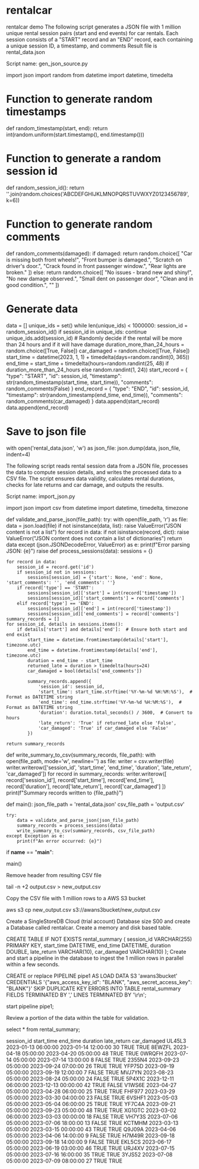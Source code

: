 # rentalcar
rentalcar demo
The following script generates a JSON file with 1 million unique rental session pairs (start and end events) for car rentals. Each session consists of a "START" record and an "END" record, each containing a unique session ID, a timestamp, and comments Result file is rental_data.json

Script name: gen_json_source.py

import json
import random
from datetime import datetime, timedelta
# Function to generate random timestamps
def random_timestamp(start, end):
    return int(random.uniform(start.timestamp(), end.timestamp()))
# Function to generate a random session id
def random_session_id():
    return ''.join(random.choices('ABCDEFGHIJKLMNOPQRSTUVWXYZ0123456789', k=6))
# Function to generate random comments
def random_comments(damaged):
    if damaged:
        return random.choice([
            "Car is missing both front wheels!",
            "Front bumper is damaged.",
            "Scratch on driver's door.",
            "Crack found in front passenger window.",
            "Rear lights are broken."
        ])
    else:
        return random.choice([
            "No issues - brand new and shiny!",
            "No new damage observed.",
            "Small dent on passenger door",
            "Clean and in good condition.",
            ""
        ])
# Generate data
data = []
unique_ids = set()
while len(unique_ids) < 1000000:
    session_id = random_session_id()
    if session_id in unique_ids:
        continue
    unique_ids.add(session_id)
    # Randomly decide if the rental will be more than 24 hours and if it will have damage
    duration_more_than_24_hours = random.choice([True, False])
    car_damaged = random.choice([True, False])
    start_time = datetime(2023, 1, 1) + timedelta(days=random.randint(0, 365))
    end_time = start_time + timedelta(hours=random.randint(25, 48) if duration_more_than_24_hours else random.randint(1, 24))
    start_record = {
        "type": "START",
        "id": session_id,
        "timestamp": str(random_timestamp(start_time, start_time)),
        "comments": random_comments(False)
    }
    end_record = {
        "type": "END",
        "id": session_id,
        "timestamp": str(random_timestamp(end_time, end_time)),
        "comments": random_comments(car_damaged)
    }
    data.append(start_record)
    data.append(end_record)
# Save to json file
with open('rental_data.json', 'w') as json_file:
    json.dump(data, json_file, indent=4)


The following script reads rental session data from a JSON file, processes the data to compute session details, and writes the processed data to a CSV file. The script ensures data validity, calculates rental durations, checks for late returns and car damage, and outputs the results. 

Script name: import_json.py

import json
import csv
from datetime import datetime, timedelta, timezone

def validate_and_parse_json(file_path):
    try:
        with open(file_path, 'r') as file:
            data = json.load(file)
            if not isinstance(data, list):
                raise ValueError("JSON content is not a list")
            for record in data:
                if not isinstance(record, dict):
                    raise ValueError("JSON content does not contain a list of dictionaries")
        return data
    except (json.JSONDecodeError, ValueError) as e:
        print(f"Error parsing JSON: {e}")
        raise
def process_sessions(data):
    sessions = {}
    
    for record in data:
        session_id = record.get('id')
        if session_id not in sessions:
            sessions[session_id] = {'start': None, 'end': None, 'start_comments': '', 'end_comments': ''}
        if record['type'] == 'START':
            sessions[session_id]['start'] = int(record['timestamp'])
            sessions[session_id]['start_comments'] = record['comments']
        elif record['type'] == 'END':
            sessions[session_id]['end'] = int(record['timestamp'])
            sessions[session_id]['end_comments'] = record['comments']
    summary_records = []
    for session_id, details in sessions.items():
        if details['start'] and details['end']:  # Ensure both start and end exist
            start_time = datetime.fromtimestamp(details['start'], timezone.utc)
            end_time = datetime.fromtimestamp(details['end'], timezone.utc)
            duration = end_time - start_time
            returned_late = duration > timedelta(hours=24)
            car_damaged = bool(details['end_comments'])
            
            summary_records.append({
                'session_id': session_id,
                'start_time': start_time.strftime('%Y-%m-%d %H:%M:%S'),  # Format as DATETIME string
                'end_time': end_time.strftime('%Y-%m-%d %H:%M:%S'),  # Format as DATETIME string
                'duration': duration.total_seconds() / 3600,  # Convert to hours
                'late_return': 'True' if returned_late else 'False',
                'car_damaged': 'True' if car_damaged else 'False'
            })

    return summary_records

def write_summary_to_csv(summary_records, file_path):
    with open(file_path, mode='w', newline='') as file:
        writer = csv.writer(file)
        writer.writerow(['session_id', 'start_time', 'end_time', 'duration', 'late_return', 'car_damaged'])
        for record in summary_records:
            writer.writerow([
                record['session_id'],
                record['start_time'],
                record['end_time'],
                record['duration'],
                record['late_return'],
                record['car_damaged']
            ])
    print(f"Summary records written to {file_path}")

def main():
    json_file_path = 'rental_data.json'
    csv_file_path = 'output.csv'
    
    try:
        data = validate_and_parse_json(json_file_path)
        summary_records = process_sessions(data)
        write_summary_to_csv(summary_records, csv_file_path)
    except Exception as e:
        print(f"An error occurred: {e}")
if __name__ == "__main__":
    
main()

Remove header from resulting CSV file

tail -n +2 output.csv > new_output.csv

Copy the CSV file with 1 million rows to a AWS S3 bucket

aws s3 cp new_output.csv s3://awans3bucket/new_output.csv



Create a SingleStoreDB Cloud (trial account) Database size S00 and create a Database called rentalcar.
Create a memory and disk based table. 

CREATE TABLE IF NOT EXISTS rental_summary (
    session_id VARCHAR(255) PRIMARY KEY,
    start_time DATETIME,
    end_time DATETIME,
    duration DOUBLE,
    late_return VARCHAR(10),
    car_damaged VARCHAR(10)
);
Create and start a pipeline in the database to ingest the 1 million rows in parallel within a few seconds.

CREATE or replace PIPELINE pipe1 AS
LOAD DATA S3 'awans3bucket'
CREDENTIALS '{"aws_access_key_id": "BLANK", 
              "aws_secret_access_key": "BLANK"}'
              SKIP DUPLICATE KEY ERRORS
INTO TABLE rental_summary
   FIELDS TERMINATED BY ','
   LINES TERMINATED BY '\r\n';

start pipeline pipe1;

Review a portion of the data within the table for validation.

select * from rental_summary;


session_id
start_time
end_time
duration
late_return
car_damaged
UL45L3
2023-01-13 06:00:00
2023-01-14 12:00:00
30
TRUE
TRUE
8EWZFL
2023-04-18 05:00:00
2023-04-20 05:00:00
48
TRUE
TRUE
0WRQFH
2023-07-14 05:00:00
2023-07-14 13:00:00
8
FALSE
TRUE
2355N4
2023-09-23 05:00:00
2023-09-24 07:00:00
26
TRUE
TRUE
YFP75D
2023-09-19 05:00:00
2023-09-19 12:00:00
7
FALSE
TRUE
MVJ7YN
2023-08-23 05:00:00
2023-08-24 05:00:00
24
FALSE
TRUE
5P4X1C
2023-12-11 06:00:00
2023-12-13 00:00:00
42
TRUE
FALSE
V1WS6E
2023-04-27 05:00:00
2023-04-28 06:00:00
25
TRUE
TRUE
FHF977
2023-03-29 05:00:00
2023-03-30 04:00:00
23
FALSE
TRUE
6VSHF1
2023-05-03 05:00:00
2023-05-04 06:00:00
25
TRUE
TRUE
YF7C4A
2023-09-21 05:00:00
2023-09-23 05:00:00
48
TRUE
TRUE
XG1GTC
2023-03-02 06:00:00
2023-03-03 00:00:00
18
FALSE
TRUE
VH7Y3S
2023-07-06 05:00:00
2023-07-06 18:00:00
13
FALSE
TRUE
KCTMHM
2023-03-13 05:00:00
2023-03-15 00:00:00
43
TRUE
TRUE
Q9J09A
2023-04-06 05:00:00
2023-04-06 14:00:00
9
FALSE
TRUE
H7M49R
2023-09-18 05:00:00
2023-09-18 14:00:00
9
FALSE
TRUE
EKL5CS
2023-06-17 05:00:00
2023-06-19 03:00:00
46
TRUE
TRUE
URJ4XV
2023-07-15 05:00:00
2023-07-16 16:00:00
35
TRUE
TRUE
3YJS52
2023-07-08 05:00:00
2023-07-09 08:00:00
27
TRUE
TRUE



